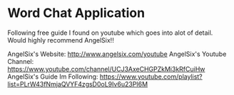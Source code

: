 # Word Chat Application
Following free guide I found on youtube which goes into alot of detail. Would highly recommend AngelSix!!

AngelSix's Website: http://www.angelsix.com/youtube
AngelSix's Youtube Channel: https://www.youtube.com/channel/UCJ3AxeCHGPZkMi3kRfCuiHw
AngelSix's Guide Im Following: https://www.youtube.com/playlist?list=PLrW43fNmjaQVYF4zgsD0oL9Iv6u23PI6M


